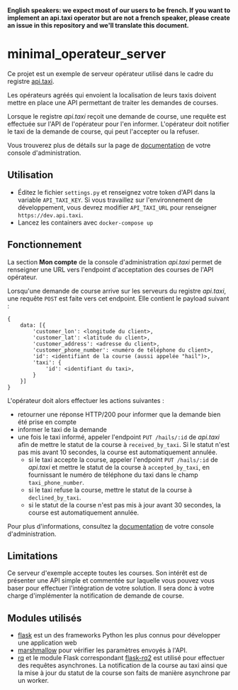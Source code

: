 **English speakers: we expect most of our users to be french. If you want to implement an api.taxi operator but are not a french speaker, please create an issue in this repository  and we'll translate this document.**

# minimal_operateur_server

Ce projet est un exemple de serveur opérateur utilisé dans le cadre du registre [api.taxi](https://le.taxi/).

Les opérateurs agréés qui envoient la localisation de leurs taxis doivent mettre en place une API permettant de traiter les demandes de courses.

Lorsque le registre *api.taxi* reçoit une demande de course, une requête est effectuée sur l'API de l'opérateur pour l'en informer. L'opérateur doit notifier le taxi de la demande de course, qui peut l'accepter ou la refuser.

Vous trouverez plus de détails sur la page de [documentation](https://api.taxi/documentation) de votre console d'administration.

## Utilisation

* Éditez le fichier `settings.py` et renseignez votre token d'API dans la variable `API_TAXI_KEY`. Si vous travaillez sur l'environnement de développement, vous devrez modifier `API_TAXI_URL` pour renseigner `https://dev.api.taxi`.
* Lancez les containers avec `docker-compose up`

## Fonctionnement

La section **Mon compte** de la console d'administration *api.taxi* permet de renseigner une URL vers l'endpoint d'acceptation des courses de l'API opérateur.

Lorsqu'une demande de course arrive sur les serveurs du registre *api.taxi*, une requête `POST` est faite vers cet endpoint. Elle contient le payload suivant :

```
{
    data: [{
        'customer_lon': <longitude du client>,
        'customer_lat': <latitude du client>,
        'customer_address': <adresse du client>,
        'customer_phone_number': <numéro de téléphone du client>,
        'id': <identifiant de la course (aussi appelée "hail")>,
        'taxi': {
            'id': <identifiant du taxi>,
        }
    }]
}
```

L'opérateur doit alors effectuer les actions suivantes :

* retourner une réponse HTTP/200 pour informer que la demande bien été prise en compte
* informer le taxi de la demande
* une fois le taxi informé, appeler l'endpoint `PUT /hails/:id` de *api.taxi* afin de mettre le statut de la course à `received_by_taxi`. Si le statut n'est pas mis avant 10 secondes, la course est automatiquement annulée.
	- si le taxi accepte la course, appeler l'endpoint `PUT /hails/:id` de *api.taxi* et mettre le statut de la course à `accepted_by_taxi`, en fournissant le numéro de téléphone du taxi dans le champ `taxi_phone_number`.
	- si le taxi refuse la course, mettre le statut de la course à `declined_by_taxi`.
	- si le statut de la course n'est pas mis à jour avant 30 secondes, la course est automatiquement annulée.

Pour plus d'informations, consultez la [documentation](https://api.taxi/documentation) de votre console d'administration.

## Limitations

Ce serveur d'exemple accepte toutes les courses. Son intérêt est de présenter une API simple et commentée sur laquelle vous pouvez vous baser pour effectuer l'intégration de votre solution. Il sera donc à votre charge d'implémenter la notification de demande de course.

## Modules utilisés

* [flask](https://flask.palletsprojects.com) est un des frameworks Python les plus connus pour développer une application web
* [marshmallow](https://marshmallow.readthedocs.io) pour vérifier les paramètres envoyés à l'API.
* [rq](https://python-rq.org/) et le module Flask correspondant [flask-rq2](https://flask-rq2.readthedocs.io) est utilisé pour effectuer des requêtes asynchrones. La notification de la course au taxi ainsi que la mise à jour du statut de la course son faits de manière asynchrone par un worker.
